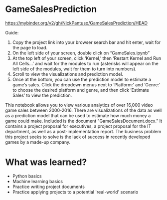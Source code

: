 # GameSalesPrediction

https://mybinder.org/v2/gh/NickPantuso/GameSalesPrediction/HEAD

Guide:
1.	Copy the project link into your browser search bar and hit enter, wait for the page to load.
2.	On the left side of your screen, double click on “GameSales.ipynb”
3.	At the top left of your screen, click ‘Kernel,’ then ‘Restart Kernel and Run All Cells…’ and wait for the modules to run (asterisks will appear on the left side of the modules, wait for them to turn into numbers).
4.	Scroll to view the visualizations and prediction model.
5.	Once at the bottom, you can use the prediction model to estimate a game’s sales. Click the dropdown menus next to ‘Platform:’ and ‘Genre:’ to choose the desired platform and genre, and then click ‘Estimate Sales’ to view the prediction.

This notebook allows you to view various analytics of over 16,000 video game sales between 2000-2016. There are visualizations of the data as well as a prediction model
that can be used to estimate how much money a game could make.
Included is the document "GameSalesDocument.docx." It contains a project proposal for executives, a project proposal for the IT department, as well as a post-implementation report.
The business problem this project seeks to solve is the lack of success in recently developed games by a made-up company.

# What was learned?

* Python basics
* Machine learning basics
* Practice writing project documents
* Practice applying projects to a potential 'real-world' scenario
